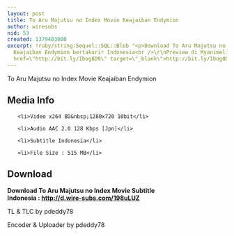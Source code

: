 ```yaml
---
layout: post
title: To Aru Majutsu no Index Movie Keajaiban Endymion
author: wiresubs
nid: 53
created: 1379403000
excerpt: !ruby/string:Sequel::SQL::Blob "<p>Download To Aru Majutsu no Index Movie
  Keajaiban Endymion bertakarir Indonesia<br />\r\nPreview di Myanimelist :&nbsp;<a
  href=\"http://bit.ly/1bog8D9\" target=\"_blank\">http://bit.ly/1bog8D9</a></p>\r\n"
---
```

<p class="rtecenter">To Aru Majutsu no Index Movie Keajaiban Endymion</p>

<h2>Media Info</h2>

<ul>
	<li>Video x264 BD&nbsp;1280x720 10bit</li>
	<li>Audio AAC 2.0 128 Kbps [Jpn]</li>
	<li>Subtitle Indonesia</li>
	<li>File Size : 515 MB</li>
</ul>

<h2>Download</h2>

<p><strong>Download To Aru Majutsu no Index Movie Subtitle Indonesia&nbsp;:&nbsp;<a href="http://d.wire-subs.com/198uLUZ" target="_blank">http://d.wire-subs.com/198uLUZ</a></strong></p>

<p>TL &amp; TLC by pdeddy78<br />
Encoder &amp; Uploader by pdeddy78</p>
